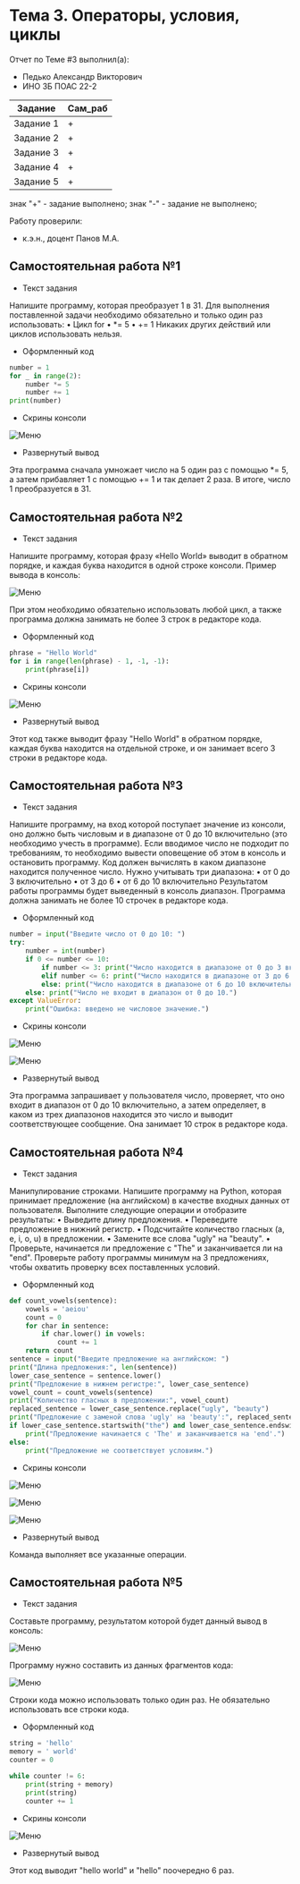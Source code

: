 # Тема 3. Операторы, условия, циклы 
Отчет по Теме #3 выполнил(а):
- Педько Александр Викторович
- ИНО ЗБ ПОАС 22-2

| Задание | Сам_раб |
| ------ | ------ |
| Задание 1 | + |
| Задание 2 | + |
| Задание 3 | + |
| Задание 4 | + |
| Задание 5 | + |

знак "+" - задание выполнено; знак "-" - задание не выполнено;

Работу проверили:
- к.э.н., доцент Панов М.А.

## Самостоятельная работа №1
- Текст задания

Напишите программу, которая преобразует 1 в 31.
Для выполнения поставленной задачи необходимо обязательно и только один раз использовать:
•	Цикл for
•	*= 5
•	+= 1
Никаких других действий или циклов использовать нельзя.

- Оформленный код

```python
number = 1
for _ in range(2):
    number *= 5
    number += 1
print(number)
```
- Скрины консоли

![Меню](https://github.com/Floxth/Software_engineering/blob/Тема_3/pic/Lab3_1.png)

- Развернутый вывод

Эта программа сначала умножает число на 5 один раз с помощью *= 5, а затем прибавляет 1 с помощью += 1 и так делает 2 раза. В итоге, число 1 преобразуется в 31.

## Самостоятельная работа №2
- Текст задания

Напишите программу, которая фразу «Hello World» выводит в обратном порядке, и каждая буква находится в одной строке консоли. Пример вывода в консоль:

![Меню](https://github.com/Floxth/Software_engineering/blob/Тема_3/pic/Lab3_2_1.png)

При этом необходимо обязательно использовать любой цикл, а также программа должна занимать не более 3 строк в редакторе кода.
- Оформленный код

```python
phrase = "Hello World"
for i in range(len(phrase) - 1, -1, -1):
    print(phrase[i])
```
- Скрины консоли

![Меню](https://github.com/Floxth/Software_engineering/blob/Тема_3/pic/Lab3_2.png)

- Развернутый вывод

Этот код также выводит фразу "Hello World" в обратном порядке, каждая буква находится на отдельной строке, и он занимает всего 3 строки в редакторе кода.

## Самостоятельная работа №3
- Текст задания

Напишите программу, на вход которой поступает значение из консоли, оно должно быть числовым и в диапазоне от 0 до 10 включительно (это необходимо учесть в программе). Если вводимое число не подходит по требованиям, то необходимо вывести оповещение об этом в консоль и остановить программу. Код должен вычислять в каком диапазоне находится полученное число. Нужно учитывать три диапазона:
•	от 0 до 3 включительно
•	от 3 до 6
•	от 6 до 10 включительно
Результатом работы программы будет выведенный в консоль диапазон. Программа должна занимать не более 10 строчек в редакторе кода.

- Оформленный код
  
```python
number = input("Введите число от 0 до 10: ")
try:
    number = int(number)
    if 0 <= number <= 10:
        if number <= 3: print("Число находится в диапазоне от 0 до 3 включительно.")
        elif number <= 6: print("Число находится в диапазоне от 3 до 6.")
        else: print("Число находится в диапазоне от 6 до 10 включительно.")
    else: print("Число не входит в диапазон от 0 до 10.")
except ValueError:
    print("Ошибка: введено не числовое значение.")
```
- Скрины консоли
  
![Меню](https://github.com/Floxth/Software_engineering/blob/Тема_3/pic/Lab3_3.png)

![Меню](https://github.com/Floxth/Software_engineering/blob/Тема_3/pic/Lab3_3_1.png)

- Развернутый вывод
  
Эта программа запрашивает у пользователя число, проверяет, что оно входит в диапазон от 0 до 10 включительно, а затем определяет, в каком из трех диапазонов находится это число и выводит соответствующее сообщение. Она занимает 10 строк в редакторе кода.

## Самостоятельная работа №4
- Текст задания
  
Манипулирование строками. Напишите программу на Python, которая принимает предложение (на английском) в качестве входных данных от пользователя. Выполните следующие операции и отобразите результаты:
•	Выведите длину предложения.
•	Переведите предложение в нижний регистр.
•	Подсчитайте количество гласных (a, e, i, o, u) в предложении.
•	Замените все слова "ugly" на "beauty".
•	Проверьте, начинается ли предложение с "The" и заканчивается ли на "end".
Проверьте работу программы минимум на 3 предложениях, чтобы охватить проверку всех поставленных условий.

- Оформленный код
  
```python
def count_vowels(sentence):
    vowels = 'aeiou'
    count = 0
    for char in sentence:
        if char.lower() in vowels:
            count += 1
    return count
sentence = input("Введите предложение на английском: ")
print("Длина предложения:", len(sentence))
lower_case_sentence = sentence.lower()
print("Предложение в нижнем регистре:", lower_case_sentence)
vowel_count = count_vowels(sentence)
print("Количество гласных в предложении:", vowel_count)
replaced_sentence = lower_case_sentence.replace("ugly", "beauty")
print("Предложение с заменой слова 'ugly' на 'beauty':", replaced_sentence)
if lower_case_sentence.startswith("the") and lower_case_sentence.endswith("end"):
    print("Предложение начинается с 'The' и заканчивается на 'end'.")
else:
    print("Предложение не соответствует условиям.")
```
- Скрины консоли
  
![Меню](https://github.com/Floxth/Software_engineering/blob/Тема_3/pic/Lab3_4.png)

![Меню](https://github.com/Floxth/Software_engineering/blob/Тема_3/pic/Lab3_4_1.png)

![Меню](https://github.com/Floxth/Software_engineering/blob/Тема_3/pic/Lab3_4_2.png)

- Развернутый вывод
  
Команда выполняет все указанные операции.

## Самостоятельная работа №5
- Текст задания
  
Составьте программу, результатом которой будет данный вывод в консоль:

![Меню](https://github.com/Floxth/Software_engineering/blob/Тема_3/pic/Lab3_5_1.png)

Программу нужно составить из данных фрагментов кода:

![Меню](https://github.com/Floxth/Software_engineering/blob/Тема_3/pic/Lab3_5_2.png)

Строки кода можно использовать только один раз. Не обязательно использовать все строки кода.
- Оформленный код
  
```python
string = 'hello'
memory = ' world'
counter = 0

while counter != 6:
    print(string + memory)
    print(string)
    counter += 1
```
- Скрины консоли
  
![Меню](https://github.com/Floxth/Software_engineering/blob/Тема_3/pic/Lab3_5.png)

- Развернутый вывод
  
Этот код выводит "hello world" и "hello" поочередно 6 раз.
